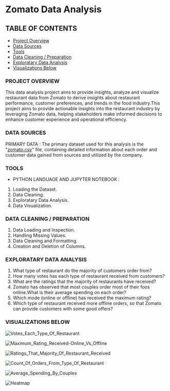 # Zomato Data Analysis

## TABLE OF CONTENTS

- [Project Overview](#project-overview)
- [Data Sources](#data-sources)
- [Tools](#tools)
- [Data Cleaning / Preparation](#data-cleaning-/-preparation)
- [Exploratary Data Analysis](#exploratary-data-analysis)
- [Visualizations Below](#visualizations-below)

### PROJECT OVERVIEW

This data analysis project aims to provide insights, analyze and visualize restaurant data from Zomato to derive insights about restaurant performance, customer preferences, and trends in the food industry.This project aims to provide actionable insights into the restaurant industry by leveraging Zomato data, helping stakeholders make informed decisions to enhance customer experience and operational efficiency.

### DATA SOURCES

PRIMARY DATA : The primary dataset used for this analysis is the "[zomato.csv](#zomato.csv)" file, containing detailed information about each order and customer data gained from sources and utilized by the company.

### TOOLS

- PYTHON LANGUAGE AND JUPYTER NOTEBOOK :

1. Loading the Dataset.
2. Data Cleaning.
3. Exploratary Data Analysis.
4. Data Visualization.

### DATA CLEANING / PREPARATION

1. Data Loading and Inspection.
2. Handling Missing Values.
3. Data Cleaning and Formatting.
4. Creation and Deletion of Columns.

### EXPLORATARY DATA ANALYSIS

1. What type of restaurant do the majority of customers order from?
2. How many votes has each type of restaurant received from customers?
3. What are the ratings that the majority of restaurants have received?
4. Zomato has observed that most couples order most of their foos online.What is their average spending on each order?
5. Which mode (online or offline) has received the maximum rating?
6. Which type of restaurant received more offline orders, so that Zomato can provide customers with some good offers?

### VISUALIZATIONS BELOW

![Votes_Each_Type_Of_Restaurant](https://github.com/user-attachments/assets/c91373fa-96e9-464c-a3a0-5659972bc13a)


![Maximum_Rating_Received-Online_Vs_Offline](https://github.com/user-attachments/assets/4439de74-5814-4110-9b25-f2aba0d4cd79)


![Ratings_That_Majority_Of_Restaurant_Received](https://github.com/user-attachments/assets/6896221b-d09d-4297-ab62-fd080b70d732) 


![Count_Of_Orders_From_Type_Of_Restaurant](https://github.com/user-attachments/assets/49ce3bf9-68c1-411c-9edf-085f16ec2dda) 


![Average_Spending_By_Couples](https://github.com/user-attachments/assets/aca699c0-9f3f-4a65-9b71-913d1905e8ef) 


![Heatmap](https://github.com/user-attachments/assets/1a9324bb-28cc-4881-b0c4-15ec3ea9f11e)
